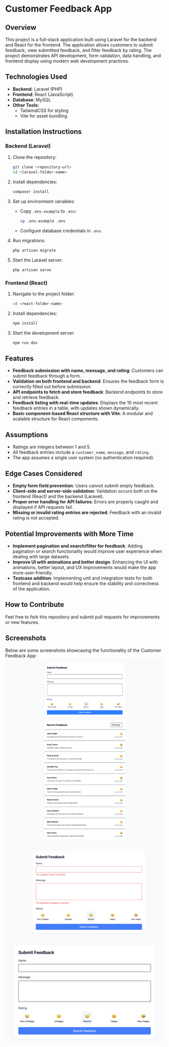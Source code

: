 # Customer Feedback App

## Overview
This project is a full-stack application built using Laravel for the backend and React for the frontend. The application allows customers to submit feedback, view submitted feedback, and filter feedback by rating. The project demonstrates API development, form validation, data handling, and frontend display using modern web development practices.

## Technologies Used
- **Backend**: Laravel (PHP)
- **Frontend**: React (JavaScript)
- **Database**: MySQL
- **Other Tools**: 
  - TailwindCSS for styling
  - Vite for asset bundling

## Installation Instructions

### Backend (Laravel)
1. Clone the repository:
    ```bash
    git clone <repository-url>
    cd <laravel-folder-name>
    ```

2. Install dependencies:
    ```bash
    composer install
    ```

3. Set up environment variables:
    - Copy `.env.example` to `.env`:
      ```bash
      cp .env.example .env
      ```
    - Configure database credentials in `.env`.

4. Run migrations:
    ```bash
    php artisan migrate
    ```

5. Start the Laravel server:
    ```bash
    php artisan serve
    ```

### Frontend (React)
1. Navigate to the project folder:
    ```bash
    cd <react-folder-name>
    ```

2. Install dependencies:
    ```bash
    npm install
    ```

3. Start the development server:
    ```bash
    npm run dev
    ```

## Features
- **Feedback submission with name, message, and rating**: Customers can submit feedback through a form.
- **Validation on both frontend and backend**: Ensures the feedback form is correctly filled out before submission.
- **API endpoints to fetch and store feedback**: Backend endpoints to store and retrieve feedback.
- **Feedback listing with real-time updates**: Displays the 10 most recent feedback entries in a table, with updates shown dynamically.
- **Basic component-based React structure with Vite**: A modular and scalable structure for React components.

## Assumptions
- Ratings are integers between 1 and 5.
- All feedback entries include a `customer_name`, `message`, and `rating`.
- The app assumes a single user system (no authentication required).

## Edge Cases Considered
- **Empty form field prevention**: Users cannot submit empty feedback.
- **Client-side and server-side validation**: Validation occurs both on the frontend (React) and the backend (Laravel).
- **Proper error handling for API failures**: Errors are properly caught and displayed if API requests fail.
- **Missing or invalid rating entries are rejected**: Feedback with an invalid rating is not accepted.

## Potential Improvements with More Time
- **Implement pagination and search/filter for feedback**: Adding pagination or search functionality would improve user experience when dealing with large datasets.
- **Improve UI with animations and better design**: Enhancing the UI with animations, better layout, and UX improvements would make the app more user-friendly.
- **Testcase addition**: Implementing unit and integration tests for both frontend and backend would help ensure the stability and correctness of the application.

## How to Contribute
Feel free to fork this repository and submit pull requests for improvements or new features.

## Screenshots

Below are some screenshots showcasing the functionality of the Customer Feedback App:
![Feedback Submission Form](public/screenshots/screenshot.png)
![Feedback Submission Form](public/screenshots/screenshot1.png)
![Feedback Submission Form](public/screenshots/screenshot2.png)